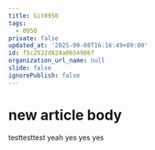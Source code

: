 ```yaml
---
title: Git0950
tags:
  - 0950
private: false
updated_at: '2025-09-08T16:16:49+09:00'
id: f5c2522d824a0654906f
organization_url_name: null
slide: false
ignorePublish: false
---
```

# new article body
testtesttest yeah
yes
yes
yes